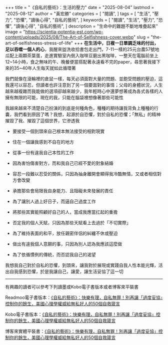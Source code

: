 +++
title = "《自私的藝術》：生活的壓力"
date = "2025-08-04"
lastmod = "2025-08-12"
author = "黃宏勝"
categories = [
  "閱讀",
]
tags = [
  "生活",
  "壓力",
  "恐懼",
  "讀後心得",
  "自私的藝術",
]
keywords = [
  "閱讀",
  "生活",
  "壓力",
  "恐懼",
  "讀後心得",
  "自私的藝術",
]
description = "生命中的難題不斷地堆疊起來"
image = "https://scientia-potentia-est.com/wp-content/uploads/2025/08/The-Art-of-Selfishness-cover.webp" 
slug = "the-art-of-selfishness-stress-of-life"
+++
**在生活中，日複一日單調乏味的付出，足以吞噬一個人的心**，我醒來盥洗收拾書包走出門，7-11一樣的25元台農57號地瓜配上兩顆茶葉蛋，走進實驗室內倒入咖啡豆磨出黑咖啡，一整天在電腦前坐上12\~14小時，食之無味的午、晚餐便當搭配著永遠看不完的paper，尋思著我接下來的35\~40年人生每天就如此循環著

我們就像在滾輪裡的倉鼠一樣，每天必須面對大量的問題、並飽受問題的壓迫，這我還可以容忍，但讀者也許注意到了另一個要面對的事情；父母的身體狀況，人生越來越複雜而我能做的選項卻越來越少，我年輕時心中還夢想著成為各式各樣的人擁有無限的可能，現在的我，只能在腦袋裡想像著那些可能性

我越來越來不清楚自己扮演的到底是何種角色，種種的期待讓我背負上種種的行囊，我們看到原因了嗎？我想，起源於自恐懼，對於自私的恐懼；「無私」的精神摧毀了我、摧毀了這個世界，它滲透我

- 要接受一個到頭來自己根本無法接受的相對現實

- 住在一個讓我感到不自在的地方

- 從事一份有違我自己本性的工作

- 因為害怕傷害對方，而和我自己已經不愛的對象結婚

- 容忍一段難以忍受的關係，只因為抽身離開會顯得我冷酷無情，又或者相信對方會改變

- 承擔那些會局限我自身能力、且阻礙未來發展的責任

- 為了讓別人過上好日子，而逼自己過度工作

- 將那些其實能照顧好自己的人，當成我應當扛起的重擔

- 否定我的個人天賦，只因為那些天賦看上去過於「不切實際」

- 為了維持表面的和平，放任親密伴侶的糾纏不休或壓迫

- 做出有違我個人意願的事，只因為別人認為我應該這麼做

- 為了依循慣例的傳統，而否認我自己的渴望

我想我自己對於自私的恐懼，到頭來，讓我對於展現或實踐自我人性本能光輝，活出自我感到恐懼，於是我讓自己，讓愛，讓生活妥協了這一切

---
有興趣的讀者可以參考下列讀墨或Kobo電子書版本或者博客來平裝書

Readmoo電子書版本：[《自私的藝術》：快樂有理，自私無罪！別再讓「過度妥協」控制你的餘生，美國心理學權威給無私好人的50個自救箴言](https://moo.im/a/4bCJNP)

Kobo電子書版本：[《自私的藝術》：快樂有理，自私無罪！別再讓「過度妥協」控制你的餘生，美國心理學權威給無私好人的50個自救箴言](https://r10.to/h5Aep7)

博客來實體平裝書：[《自私的藝術》：快樂有理，自私無罪！別再讓「過度妥協」控制你的餘生，美國心理學權威給無私好人的50個自救箴言](https://www.books.com.tw/exep/assp.php/scientia/products/0010973322?utm_source=scientia&utm_medium=ap-books&utm_content=recommend&utm_campaign=ap-202508)
